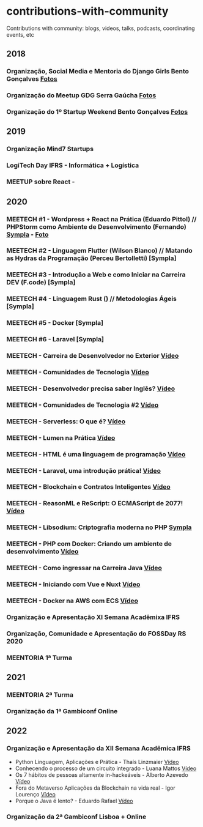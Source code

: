 # contributions-with-community
Contributions with community: blogs, videos, talks, podcasts, coordinating events, etc 
## 2018
### Organização, Social Media e Mentoria do Django Girls Bento Gonçalves [Fotos](https://www.flickr.com/photos/djangogirls/sets/72157694821163112?fbclid=IwAR24uzmx7KlCKITbpJDQMGSFi_A4LkrdW8uFSKh5wYQNK0e7-FimAEcjIyg)
### Organização do Meetup GDG Serra Gaúcha [Fotos](https://scontent-gru2-1.xx.fbcdn.net/v/t1.6435-9/35265099_2096111607069610_260778534333579264_n.jpg?_nc_cat=107&ccb=1-7&_nc_sid=cdbe9c&_nc_ohc=y6_EQQRccz4AX8IVlKf&_nc_ht=scontent-gru2-1.xx&oh=00_AT8zTUjeHGqgb2iMFPSCseFwlTwiNRJokbVmb1fp-NprBw&oe=635373D3)
### Organização do 1º Startup Weekend Bento Gonçalves [Fotos](https://scontent-gru2-1.xx.fbcdn.net/v/t1.6435-9/50237716_332539007352830_2221921577337880576_n.jpg?_nc_cat=109&ccb=1-7&_nc_sid=cdbe9c&_nc_ohc=8mn5Kd8b304AX_SoYwW&tn=2cB53yOnHT2SaFrJ&_nc_ht=scontent-gru2-1.xx&oh=00_AT_JtbTzf2MKfyfcZ9IfFALnSNVmB7EYxnhhfrHbm6FL7w&oe=6355EBD1)

## 2019

### Organização Mind7 Startups
### LogiTech Day IFRS - Informática + Logística
### MEETUP sobre React -

## 2020

### MEETECH #1 - Wordpress + React na Prática (Eduardo Pittol) // PHPStorm como Ambiente de Desenvolvimento (Fernando) [Sympla](https://www.sympla.com.br/meetech-01---encontros-de-tecnologia__760795) - [Foto](https://media-exp1.licdn.com/dms/image/C4E1BAQG0xGu2fkK4_Q/company-background_10000/0/1597269641865?e=1664658000&v=beta&t=Tipn89szAwmu1O6okwEPFZH38noSwSI42Ac50oBXa1U)
### MEETECH #2 - Linguagem Flutter (Wilson Blanco) // Matando as Hydras da Programação (Perceu Bertolletti) [Sympla]
### MEETECH #3 - Introdução a Web e como Iniciar na Carreira DEV (F.code) [Sympla]
### MEETECH #4 - Linguagem Rust () // Metodologias Ágeis [Sympla]
### MEETECH #5 - Docker [Sympla]
### MEETECH #6 - Laravel [Sympla]
### MEETECH - Carreira de Desenvolvedor no Exterior [Vídeo](https://www.youtube.com/watch?v=Ha_R42tMuZI)
### MEETECH - Comunidades de Tecnologia [Vídeo](https://www.youtube.com/watch?v=Q5yszu8eHJA&t=13s)
### MEETECH - Desenvolvedor precisa saber Inglês? [Vídeo](https://www.youtube.com/watch?v=NLCFkbMGRSo&t=200s)
### MEETECH - Comunidades de Tecnologia #2 [Vídeo](https://www.youtube.com/watch?v=RjrehYnrTDc&t=132s)
### MEETECH - Serverless: O que é? [Vídeo](https://www.youtube.com/watch?v=bHfnbvYKF_w&t=11s)
### MEETECH - Lumen na Prática [Vídeo](https://www.youtube.com/watch?v=DNyN65osvoA&t=222s)
### MEETECH - HTML é uma linguagem de programação [Vídeo](https://www.youtube.com/watch?v=tI7Q2lLScEM&t=546s)
### MEETECH - Laravel, uma introdução prática! [Vídeo](https://www.youtube.com/watch?v=X6kDEsNh7Qg)
### MEETECH - Blockchain e Contratos Inteligentes [Vídeo](https://www.youtube.com/watch?v=IPRylLBFATw)
### MEETECH - ReasonML e ReScript: O ECMAScript de 2077! [Vídeo](https://www.youtube.com/watch?v=Hoed0aZGbJY)
### MEETECH - Libsodium: Criptografia moderna no PHP [Sympla](https://www.youtube.com/watch?v=Vd2lQNOzBr4)
### MEETECH - PHP com Docker: Criando um ambiente de desenvolvimento [Vídeo](https://www.youtube.com/watch?v=1cXIGVymlKA)
### MEETECH - Como ingressar na Carreira Java [Vídeo](https://www.youtube.com/watch?v=qLrVahPJ-A8)
### MEETECH - Iniciando com Vue e Nuxt [Vídeo](https://www.youtube.com/watch?v=TBdsX9nltik)
### MEETECH - Docker na AWS com ECS [Vídeo](https://www.youtube.com/watch?v=GpxoHxqvelA&t=8s)
### Organização e Apresentação XI Semana Acadêmixa IFRS
### Organização, Comunidade e Apresentação do FOSSDay RS 2020

### MEENTORIA 1ª Turma

## 2021

### MEENTORIA 2ª Turma
### Organização da 1ª Gambiconf Online

## 2022

### Organização e Apresentação da XII Semana Acadêmica IFRS
- Python Linguagem, Aplicações e Prática - Thaís Linzmaier [Vídeo](https://www.youtube.com/watch?v=WYxYcBSenoU)
- Conhecendo o processo de um circuito integrado - Luana Mattos [Vídeo](https://www.youtube.com/watch?v=Jd3diBMFdaE)
- Os 7 hábitos de pessoas altamente in-hackeáveis - Alberto Azevedo [Vídeo](https://www.youtube.com/watch?v=9NLNAwdncHc&t=13s)
- Fora do Metaverso Aplicações da Blockchain na vida real - Igor Lourenço [Vídeo](https://www.youtube.com/watch?v=4JhE6SaCOAc)
- Porque o Java é lento? - Eduardo Rafael [Vídeo](https://www.youtube.com/watch?v=vSZcSf75DCc)

### Organização da 2ª Gambiconf Lisboa + Online
